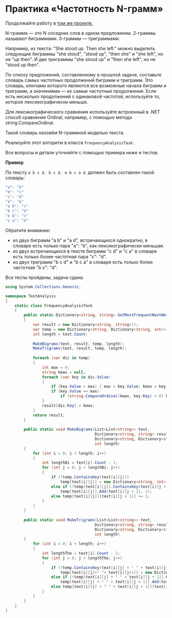 # Практика «Частотность N-грамм»

Продолжайте работу в [том же проекте.](TextAnalysis.zip)

N-грамма — это N соседних слов в одном предложении. 2-граммы называют биграммами. 3-граммы — триграммами.

Например, из текста: "She stood up. Then she left." можно выделить следующие биграммы "she stood", "stood up", "then she" и "she left", но не "up then". И две триграммы "she stood up" и "then she left", но не "stood up then".

По списку предложений, составленному в прошлой задаче, составьте словарь самых частотных продолжений биграмм и триграмм. Это словарь, ключами которого являются все возможные начала биграмм и триграмм, а значениями — их самые частотные продолжения. Если есть несколько продолжений с одинаковой частотой, используйте то, которое лексикографически меньше.

Для лексикографического сравнения используйте встроенный в .NET способ сравнения Ordinal, например, с помощью метода string.CompareOrdinal.

Такой словарь назовём N-граммной моделью текста.

Реализуйте этот алгоритм в классе `FrequencyAnalysisTask`.

Все вопросы и детали уточняйте с помощью примера ниже и тестов.

**Пример**

По тексту `a b c d. b c d. e b c a d`. должен быть составлен такой словарь:

```cs
"a": "b"
"b": "c"
"c": "d"
"e": "b"
"a b": "c"
"b c": "d"
"e b": "c"
"c a": "d"
```

Обратите внимание:
- из двух биграмм "a b" и "a d", встречающихся однократно, в словаре есть только пара "a": "b", как лексикографически меньшая.
- из двух встречающихся в тексте биграмм "c d" и "c a" в словаре есть только более частотная пара "c": "d".
- из двух триграмм "b c d" и "b c a" в словаре есть только более частотная "b c": "d".


Все тесты пройдены, задача сдана:
```cs
using System.Collections.Generic;

namespace TextAnalysis
{
    static class FrequencyAnalysisTask
    {
        public static Dictionary<string, string> GetMostFrequentNextWords(List<List<string>> text)
        {
            var result = new Dictionary<string, string>();
            var temp = new Dictionary<string, Dictionary<string, int>>();
            int length = text.Count;
            
            MakeBigrams(text, result, temp, length);
            MakeTrigrams(text, result, temp, length);
    
            foreach (var dic in temp)
            {
                int max = 0;
                string kmax = null;
                foreach (var key in dic.Value)
                {
                    if (key.Value > max) { max = key.Value; kmax = key.Key; }
                    if (key.Value == max)
                        if (string.CompareOrdinal(kmax, key.Key) > 0) kmax = key.Key;
                }
                result[dic.Key] = kmax;
            }
            return result;
        }
        
        public static void MakeBigrams(List<List<string>> text,
                                       Dictionary<string, string> result,
                                       Dictionary<string, Dictionary<string, int>> temp,
                                       int length)
        {
            for (int i = 0; i < length; i++)
            {
                int lengthBi = text[i].Count - 1;
                for (int j = 0; j < lengthBi; j++)
                {
                    if (!temp.ContainsKey(text[i][j]))
                        temp[text[i][j]] = new Dictionary<string, int>() { { text[i][j + 1], 1 } };
                    else if (!temp[text[i][j]].ContainsKey(text[i][j + 1]))
                        temp[text[i][j]].Add(text[i][j + 1], 1);
                    else temp[text[i][j]][text[i][j + 1]] += 1;
                }
            }
        }
        
        public static void MakeTrigrams(List<List<string>> text,
                                       Dictionary<string, string> result,
                                       Dictionary<string, Dictionary<string, int>> temp,
                                       int length)
        {
            for (int i = 0; i < length; i++)
            {
                int lengthThe = text[i].Count - 2;
                for (int j = 0; j < lengthThe; j++)
                {
                    if (!temp.ContainsKey(text[i][j] + " " + text[i][j + 1]))
                        temp[text[i][j]+" "+ text[i][j+1]] = new Dictionary<string, int>() { { text[i][j + 2], 1 } };
                    else if (!temp[text[i][j] + " " + text[i][j + 1]].ContainsKey(text[i][j + 2]))
                        temp[text[i][j] + " " + text[i][j + 1]].Add(text[i][j + 2], 1);
                    else temp[text[i][j] + " " + text[i][j + 1]][text[i][j + 2]] += 1;
                }
            }
        }
    }
}
```